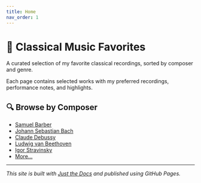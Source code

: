 ```yaml
---
title: Home
nav_order: 1
---
```


# 🎵 Classical Music Favorites

A curated selection of my favorite classical recordings, sorted by composer and genre.

Each page contains selected works with my preferred recordings, performance notes, and highlights.

## 🔍 Browse by Composer

- [Samuel Barber](barber.md)
- [Johann Sebastian Bach](bach.md)
- [Claude Debussy](debussy.md)
- [Ludwig van Beethoven](beethoven.md)
- [Igor Stravinsky](stravinsky.md)
- [More…](#)

---

_This site is built with [Just the Docs](https://just-the-docs.github.io/just-the-docs/) and published using GitHub Pages._
